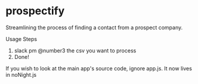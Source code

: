 # prospectify
Streamlining the process of finding a contact from a prospect company.

Usage Steps

1. slack pm @number3 the csv you want to process
2. Done!

If you wish to look at the main app's source code, ignore app.js. It now lives in noNight.js
